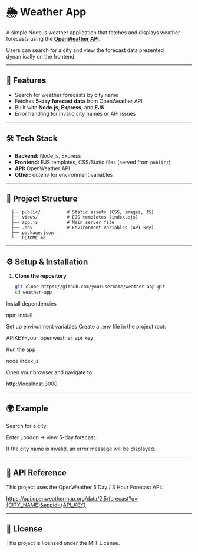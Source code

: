 # 🌦️ Weather App

A simple Node.js weather application that fetches and displays weather forecasts using the **[OpenWeather API](https://openweathermap.org/api)**.  

Users can search for a city and view the forecast data presented dynamically on the frontend.

---

## 🚀 Features
- Search for weather forecasts by city name  
- Fetches **5-day forecast data** from OpenWeather API  
- Built with **Node.js**, **Express**, and **EJS**  
- Error handling for invalid city names or API issues  

---

## 🛠️ Tech Stack
- **Backend:** Node.js, Express  
- **Frontend:** EJS templates, CSS/Static files (served from `public/`)  
- **API:** OpenWeather API  
- **Other:** dotenv for environment variables  

---

## 📂 Project Structure
      
      ├── public/          # Static assets (CSS, images, JS)
      ├── views/           # EJS templates (index.ejs)
      ├── app.js           # Main server file
      ├── .env             # Environment variables (API key)
      ├── package.json     
      └── README.md


---

## ⚙️ Setup & Installation

1. **Clone the repository**
   ```bash
   git clone https://github.com/yourusername/weather-app.git
   cd weather-app

  Install dependencies
  
  npm install
  
  
  Set up environment variables
  Create a .env file in the project root:
  
  APIKEY=your_openweather_api_key
  
  Run the app
  
  node index.js
  
  
  Open your browser and navigate to:
  
  http://localhost:3000

---

## 🌍 Example

Search for a city:

Enter London → view 5-day forecast.

If the city name is invalid, an error message will be displayed.

---

## 🔑 API Reference

This project uses the OpenWeather 5 Day / 3 Hour Forecast API:

https://api.openweathermap.org/data/2.5/forecast?q={CITY_NAME}&appid={API_KEY}

---

## 📜 License

This project is licensed under the MIT License.
